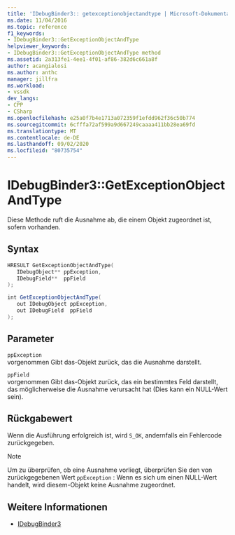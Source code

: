 ```yaml
---
title: 'IDebugBinder3:: getexceptionobjectandtype | Microsoft-Dokumentation'
ms.date: 11/04/2016
ms.topic: reference
f1_keywords:
- IDebugBinder3::GetExceptionObjectAndType
helpviewer_keywords:
- IDebugBinder3::GetExceptionObjectAndType method
ms.assetid: 2a313fe1-4ee1-4f01-af86-382d6c661a8f
author: acangialosi
ms.author: anthc
manager: jillfra
ms.workload:
- vssdk
dev_langs:
- CPP
- CSharp
ms.openlocfilehash: e25a0f7b4e1713a072359f1efdd962f36c50b774
ms.sourcegitcommit: 6cfffa72af599a9d667249caaaa411bb28ea69fd
ms.translationtype: MT
ms.contentlocale: de-DE
ms.lasthandoff: 09/02/2020
ms.locfileid: "80735754"
---
```

# <a name="idebugbinder3getexceptionobjectandtype"></a>IDebugBinder3::GetExceptionObjectAndType
Diese Methode ruft die Ausnahme ab, die einem Objekt zugeordnet ist, sofern vorhanden.

## <a name="syntax"></a>Syntax

```cpp
HRESULT GetExceptionObjectAndType(
   IDebugObject** ppException,
   IDebugField**  ppField
);
```

```csharp
int GetExceptionObjectAndType(
   out IDebugObject ppException,
   out IDebugField  ppField
);
```

## <a name="parameters"></a>Parameter
`ppException`\
vorgenommen Gibt das-Objekt zurück, das die Ausnahme darstellt.

`ppField`\
vorgenommen Gibt das-Objekt zurück, das ein bestimmtes Feld darstellt, das möglicherweise die Ausnahme verursacht hat (Dies kann ein NULL-Wert sein).

## <a name="return-value"></a>Rückgabewert
 Wenn die Ausführung erfolgreich ist, wird `S_OK`, andernfalls ein Fehlercode zurückgegeben.

> [!NOTE]
> Um zu überprüfen, ob eine Ausnahme vorliegt, überprüfen Sie den von zurückgegebenen Wert `ppException` : Wenn es sich um einen NULL-Wert handelt, wird diesem-Objekt keine Ausnahme zugeordnet.

## <a name="see-also"></a>Weitere Informationen
- [IDebugBinder3](../../../extensibility/debugger/reference/idebugbinder3.md)
